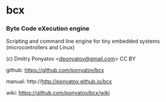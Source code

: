 # bcx
### Byte Code eXecution engine

Scripting and command line engine for tiny embedded systems (microcontrollers and Linux)

(c) Dmitry Ponyatov <<dponyatov@gmail.com>> CC BY

github: https://github.com/ponyatov/bcx

manual: http://http://ponyatov.github.io/bcx

  wiki: https://github.com/ponyatov/bcx/wiki
